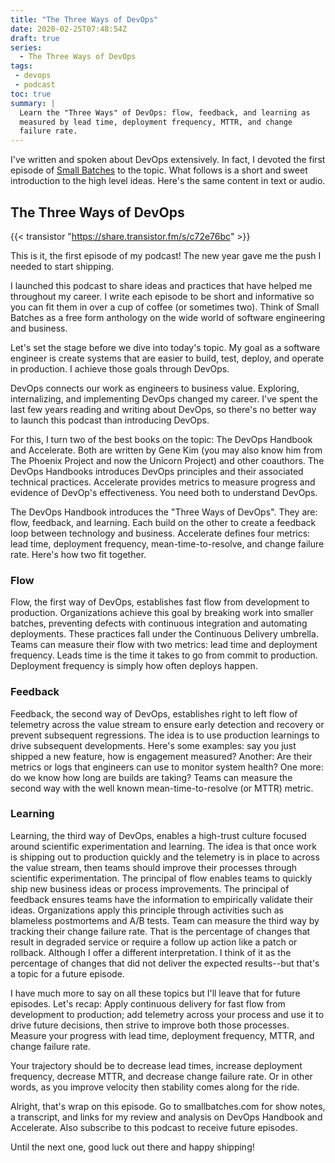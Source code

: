 ```yaml
---
title: "The Three Ways of DevOps"
date: 2020-02-25T07:48:54Z
draft: true
series:
  - The Three Ways of DevOps
tags:
 - devops
 - podcast
toc: true
summary: |
  Learn the "Three Ways" of DevOps: flow, feedback, and learning as
  measured by lead time, deployment frequency, MTTR, and change
  failure rate.
---
```


I've written and spoken about DevOps extensively. In fact, I
devoted the first episode of [Small Batches](https://smallbatches.fm)
to the topic. What follows is a short and sweet introduction to the
high level ideas. Here's the same content in text or audio.

## The Three Ways of DevOps

{{< transistor "https://share.transistor.fm/s/c72e76bc" >}}

This is it, the first episode of my podcast! The new year gave me the
push I needed to start shipping.

I launched this podcast to share ideas and practices that have helped
me throughout my career. I write each episode to be short and
informative so you can fit them in over a cup of coffee (or sometimes
two). Think of Small Batches as a free form anthology on the wide
world of software engineering and business.

Let's set the stage before we dive into today's topic. My goal as a
software engineer is create systems that are easier to build, test,
deploy, and operate in production. I achieve those goals through
DevOps.

DevOps connects our work as engineers to business value. Exploring,
internalizing, and implementing DevOps changed my career. I've spent
the last few years reading and writing about DevOps, so there's no
better way to launch this podcast than introducing DevOps.

For this, I turn two of the best books on the topic: The DevOps
Handbook and Accelerate. Both are written by Gene Kim (you may also
know him from The Phoenix Project and now the Unicorn Project) and
other coauthors. The DevOps Handbooks introduces DevOps principles and
their associated technical practices. Accelerate provides metrics to
measure progress and evidence of DevOp's effectiveness. You need both
to understand DevOps.

The DevOps Handbook introduces the "Three Ways of DevOps". They are:
flow, feedback, and learning. Each build on the other to create a
feedback loop between technology and business. Accelerate defines four
metrics: lead time, deployment frequency, mean-time-to-resolve, and
change failure rate. Here's how two fit together.

### Flow

Flow, the first way of DevOps, establishes fast flow from development
to production. Organizations achieve this goal by breaking work into
smaller batches, preventing defects with continuous integration and
automating deployments. These practices fall under the Continuous
Delivery umbrella. Teams can measure their flow with two metrics: lead
time and deployment frequency.  Leads time is the time it takes to go
from commit to production. Deployment frequency is simply how often
deploys happen.

### Feedback

Feedback, the second way of DevOps, establishes right to left flow of
telemetry across the value stream to ensure early detection and
recovery or prevent subsequent regressions. The idea is to use
production learnings to drive subsequent developments. Here's some
examples: say you just shipped a new feature, how is engagement
measured? Another: Are their metrics or logs that engineers can use to
monitor system health? One more: do we know how long are builds are
taking? Teams can measure the second way with the well known
mean-time-to-resolve (or MTTR) metric.

### Learning

Learning, the third way of DevOps, enables a high-trust culture
focused around scientific experimentation and learning. The idea is
that once work is shipping out to production quickly and the telemetry
is in place to across the value stream, then teams should improve
their processes through scientific experimentation. The principal of
flow enables teams to quickly ship new business ideas or process
improvements. The principal of feedback ensures teams have the
information to empirically validate their ideas. Organizations apply
this principle through activities such as blameless postmortems and
A/B tests. Team can measure the third way by tracking their change
failure rate. That is the percentage of changes that result in
degraded service or require a follow up action like a patch or
rollback. Although I offer a different interpretation. I think of it
as the percentage of changes that did not deliver the expected
results--but that's a topic for a future episode.

I have much more to say on all these topics but I'll leave that for
future episodes. Let's recap: Apply continuous delivery for fast flow
from development to production; add telemetry across your process and
use it to drive future decisions, then strive to improve both those
processes. Measure your progress with lead time, deployment frequency,
MTTR, and change failure rate.

Your trajectory should be to decrease lead times, increase deployment
frequency, decrease MTTR, and decrease change failure rate. Or in
other words, as you improve velocity then stability comes along for
the ride.

Alright, that's wrap on this episode. Go to smallbatches.com for show
notes, a transcript, and links for my review and analysis on DevOps
Handbook and Accelerate. Also subscribe to this podcast to receive
future episodes.

Until the next one, good luck out there and happy shipping!
